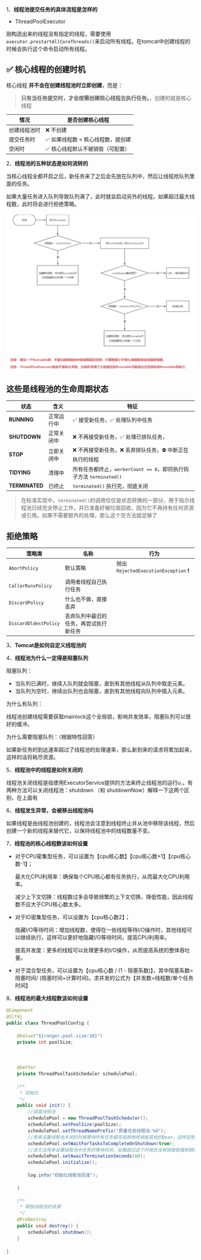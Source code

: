 1、**线程池提交任务的具体流程是怎样的**

- ThreadPoolExecutor

刚构造出来的线程没有指定的线程，需要使用`executor.prestartAllCoreThreads()`来启动所有线程。在tomcat中创建线程的时候会执行这个命令启动所有线程。

## ✅ **核心线程的创建时机**

核心线程 **并不会在创建线程池时立即创建**，而是：

> **只有当任务提交时，才会按需创建核心线程去执行任务。**，创建的就是核心线程


| 情况     | 是否创建核心线程            |
| ------ | ------------------- |
| 创建线程池时 | ❌ 不创建               |
| 提交任务时  | ✅ 如果线程数 < 核心线程数，就创建 |
| 空闲时    | ✅ 核心线程默认不被销毁（可配置）   |


2、**线程池的五种状态是如何流转的**

当核心线程全都开启之后，新任务来了之后会先放在队列中，然后让线程抢队列里面的任务。

如果大量任务进入队列导致队列满了，此时就会启动另外的线程。如果超过最大线程数，此时将会进行拒绝策略。

![image-20240529085538430](assets/image-20240529085538430.png)

## 这些是线程池的生命周期状态

| 状态             | 含义    | 特征                                                 |
| -------------- | ----- | -------------------------------------------------- |
| **RUNNING**    | 正常运行中 | ✅ 接受新任务，✅ 处理队列中任务                                  |
| **SHUTDOWN**   | 正常关闭中 | ❌ 不再接受新任务，✅ 处理已排队任务，                               |
| **STOP**       | 立即关闭中 | ❌ 不再接受新任务，❌ 丢弃排队任务，⛔ 中断正在执行的线程                     |
| **TIDYING**    | 清理中   | 所有任务都终止，`workerCount == 0`，即将执行钩子方法 `terminated()` |
| **TERMINATED** | 已终止   | `terminated()` 执行完，彻底关闭                            |
> 在标准实现中，`terminated()`的调用仅仅是状态转换的一部分，用于指示线程池已经完全停止工作，并已准备好被垃圾回收，因为它不再持有任何资源或引用。如果不需要额外的处理，那么这个空方法就足够了



## 拒绝策略

| 策略类                   | 名称                  | 行为                                |
| --------------------- | ------------------- | --------------------------------- |
| `AbortPolicy`         | 默认策略                | 抛出 `RejectedExecutionException` ❗ |
| `CallerRunsPolicy`    | 调用者线程自己执行任务         |                                   |
| `DiscardPolicy`       | 什么也不做，直接丢弃          |                                   |
| `DiscardOldestPolicy` | 丢弃队列中最旧的任务，再尝试执行新任务 |                                   |


3、**Tomcat是如何自定义线程池的**

 

4、**线程池为什么一定得是阻塞队列**

阻塞队列：
- 当队列已满时，继续入队列就会阻塞，直到有其他线程从队列中取走元素。
- 当队列为空时，继续出队列也会阻塞，直到有其他线程向队列中插入元素。

为什么有队列：

线程池创建线程需要获取mainlock这个全局锁，影响并发效率，阻塞队列可以很好的缓冲。 

为什么需要阻塞队列：（根据特性回答）

如果新任务的到达速率超过了线程池的处理速率，那么新到来的请求将累加起来，这样的话将耗尽资源。

5、**线程池中的线程是如何关闭的**

线程池关闭线程是指使用ExecutorService提供的方法来终止线程池的运行u.。有两种方法可以关闭线程池：shutdown （和 shutdownNow）解释一下这两个区别，在上面有

6、**线程发生异常，会被移出线程池吗**

 如果线程是由线程池创建的，线程池会注意到线程终止并从池中移除该线程，然后创建一个新的线程来替代它，以保持线程池中的线程数量不变。

7、**线程池的核心线程数该如何设置**

- 对于CPU密集型任务，可以设置为【cpu核心数】【cpu核心数+1】【cpu核心数-1】；

  最大化CPU利用率：确保每个CPU核心都有任务执行，从而最大化CPU利用率。

  减少上下文切换：线程数过多会导致频繁的上下文切换，降低性能，因此线程数不应大于CPU核心数太多。

- 对于IO密集型任务，可以设置为【cpu核心数2】；

  隐藏I/O等待时间：增加线程数，使得在一些线程等待I/O操作时，其他线程可以继续执行，这样可以更好地隐藏I/O等待时间，提高CPU利用率。

  提高并发度：更多的线程可以处理更多的I/O操作，从而提高系统的整体吞吐量。

- 对于混合型任务，可以设置为【cpu核心数 / (1 - 阻塞系数)】，其中阻塞系数=阻塞时间/ (阻塞时间+计算时间)。求并发的公式为【并发数=线程数/单个任务时间】

8、**线程池的最大线程数该如何设置**


```java
@Component
@Slf4j
public class ThreadPoolConfig {

    @Value("${ranger.pool.size:10}")
    private int poolSize;



    @Getter
    private ThreadPoolTaskScheduler schedulePool;

    /**
     * 初始化
     */
    public void init() {
        //调度线程池
        schedulePool = new ThreadPoolTaskScheduler();
        schedulePool.setPoolSize(poolSize);
        schedulePool.setThreadNamePrefix("质量任务线程池-%d");
        //用来设置线程池关闭的时候等待所有任务都完成再继续销毁其他的Bean，这样这些异步任务的销毁就会先于Redis线程池的销毁。
        schedulePool.setWaitForTasksToCompleteOnShutdown(true);
        //该方法用来设置线程池中任务的等待时间，如果超过这个时候还没有销毁就强制销毁，以确保应用最后能够被关闭，而不是阻塞住。
        schedulePool.setAwaitTerminationSeconds(60);
        schedulePool.initialize();

        log.info("初始化线程池完成");

    }

    /**
     * 释放线程池的资源
     */
    @PreDestroy
    public void destroy() {
        schedulePool.shutdown();
    }
    
}

```

